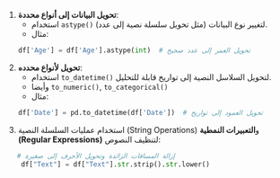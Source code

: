 
1. **تحويل البيانات إلى أنواع محددة**:  
	- استخدام `astype()` لتغيير نوع البيانات (مثل تحويل سلسلة نصية إلى عدد).  
	- مثال:  
     ```python
     df['Age'] = df['Age'].astype(int)  # تحويل العمر إلى عدد صحيح
     ```  
2. **تحويل لأنواع محدده**:  
	- استخدام `to_datetime()` لتحويل السلاسل النصية إلى تواريخ قابلة للتحليل.
	- وأيضا  `to_numeric()`,  `to_categorical()`
	- مثال:  
     ```python
     df['Date'] = pd.to_datetime(df['Date'])  # تحويل العمود إلى تواريخ
     ```  
3. استخدام عمليات السلسلة النصية (String Operations) و**التعبيرات النمطية (Regular Expressions)** لتنظيف النصوص:  
 ```python 
	# إزالة المسافات الزائدة وتحويل الأحرف إلى صغيرة
	 df["Text"] = df["Text"].str.strip().str.lower()  
 ```  